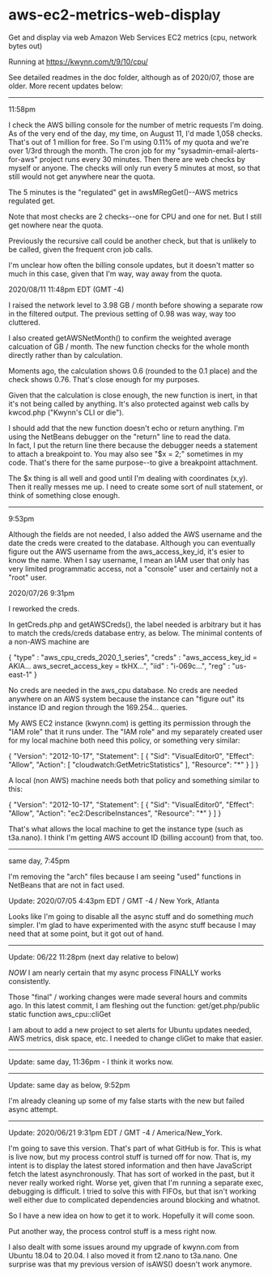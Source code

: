 # aws-ec2-metrics-web-display
Get and display via web Amazon Web Services EC2 metrics (cpu, network bytes out)

Running at https://kwynn.com/t/9/10/cpu/

See detailed readmes in the doc folder, although as of 2020/07, those are older.  More recent updates below:

******
11:58pm

I check the AWS billing console for the number of metric requests I'm doing.  As of the very end of the day, my time, on August 11, I'd made 
1,058 checks.  That's out of 1 million for free.  So I'm using 0.11% of my quota and we're over 1/3rd through the month.  The cron job for 
my "sysadmin-email-alerts-for-aws" project runs every 30 minutes.  Then there are web checks by myself or anyone.  The checks will only run every 
5 minutes at most, so that still would not get anywhere near the quota.

The 5 minutes is the "regulated" get in awsMRegGet()--AWS metrics regulated get.

Note that most checks are 2 checks--one for CPU and one for net.  But I still get nowhere near the quota.  

Previously the recursive call could be another check, but that is unlikely to be called, given the frequent cron job calls.

I'm unclear how often the billing console updates, but it doesn't matter so much in this case, given that I'm way, way away from the quota.



2020/08/11 11:48pm EDT (GMT -4)

I raised the network level to 3.98 GB / month before showing a separate row in the filtered output.  The previous setting of 0.98 was way, way 
too cluttered.

I also created getAWSNetMonth() to confirm the weighted average calcuation of GB / month.  The new function checks for the whole month directly 
rather than by calculation.  

Moments ago, the calculation shows 0.6 (rounded to the 0.1 place) and the check shows 0.76.  That's close enough for my purposes.  

Given that the calculation is close enough, the new function is inert, in that it's not being called by anything.  It's also protected against 
web calls by kwcod.php ("Kwynn's CLI or die").

I should add that the new function doesn't echo or return anything.  I'm using the NetBeans debugger on the "return" line to read the data.  
In fact, I put the return line there because the debugger needs a statement to attach a breakpoint to.  You may also see "$x = 2;" sometimes in my 
code.  That's there for the same purpose--to give a breakpoint attachment.  

The $x thing is all well and good until I'm dealing with coordinates (x,y).  Then it really messes me up.  I need to create some sort of null 
statement, or think of something close enough.

***********
9:53pm

Although the fields are not needed, I also added the AWS username and the date the creds were created to the database.  Although you can 
eventually figure out the AWS username from the aws_access_key_id, it's esier to know the name.  When I say username, I mean an IAM user 
that only has very limited programmatic access, not a "console" user and certainly not a "root" user.  


2020/07/26 9:31pm

I reworked the creds.  

In getCreds.php and getAWSCreds(), the label needed is arbitrary but it has to match the creds/creds database entry, as below.  The minimal 
contents of a non-AWS machine are

{
    "type" : "aws_cpu_creds_2020_1_series",
    "creds" : "aws_access_key_id = AKIA... aws_secret_access_key = tkHX...",
    "iid" : "i-069c...",
    "reg" : "us-east-1"
}

No creds are needed in the aws_cpu database.  No creds are needed anywhere on an AWS system because the instance can "figure out" its instance ID and 
region through the 169.254... queries.

My AWS EC2 instance (kwynn.com) is getting its permission through the "IAM role" that it runs under.  The "IAM role" and my separately created user 
for my local machine both need this policy, or something very similar:

{
    "Version": "2012-10-17",
    "Statement": [
        {
            "Sid": "VisualEditor0",
            "Effect": "Allow",
            "Action": [
                "cloudwatch:GetMetricStatistics"
            ],
            "Resource": "*"
        }
    ]
}

A local (non AWS) machine needs both that policy and something similar to this:

{
    "Version": "2012-10-17",
    "Statement": [
        {
            "Sid": "VisualEditor0",
            "Effect": "Allow",
            "Action": "ec2:DescribeInstances",
            "Resource": "*"
        }
    ]
}

That's what allows the local machine to get the instance type (such as t3a.nano).  I think I'm getting AWS account ID (billing account) from that, too.


*****
same day, 7:45pm

I'm removing the "arch" files because I am seeing "used" functions in NetBeans that are not in fact used.  


Update: 2020/07/05 4:43pm EDT / GMT -4 / New York, Atlanta

Looks like I'm going to disable all the async stuff and do something *much* simpler.  I'm glad to have experimented with the async stuff because 
I may need that at some point, but it got out of hand.  


******
Update: 06/22 11:28pm (next day relative to below)

*NOW* I am nearly certain that my async process FINALLY works consistently.

Those "final" / working changes were made several hours and commits ago.  In this latest commit, I am fleshing out the function:
get/get.php/public static function aws_cpu::cliGet

I am about to add a new project to set alerts for Ubuntu updates needed, AWS metrics, disk space, etc.  I needed to change cliGet to make that easier.

*****
Update: same day, 11:36pm - I think it works now.


****
Update: same day as below, 9:52pm

I'm already cleaning up some of my false starts with the new but failed async attempt.

*****
Update: 2020/06/21 9:31pm EDT / GMT -4 / America/New_York.  

I'm going to save this version.  That's part of what GitHub is for.  This is what is live now, but my process control stuff is turned off for now.  That is, 
my intent is to display the latest stored information and then have JavaScript fetch the latest asynchronously.  That has sort of worked in the past, but 
it never really worked right.  Worse yet, given that I'm running a separate exec, debugging is difficult.  I tried to solve this with FIFOs, but that isn't working
well either due to complicated dependencies around blocking and whatnot.  

So I have a new idea on how to get it to work.  Hopefully it will come soon.

Put another way, the process control stuff is a mess right now.

I also dealt with some issues around my upgrade of kwynn.com from Ubuntu 18.04 to 20.04.  I also moved it from t2.nano to t3a.nano.  One surprise was that my previous 
version of isAWS() doesn't work anymore.  
